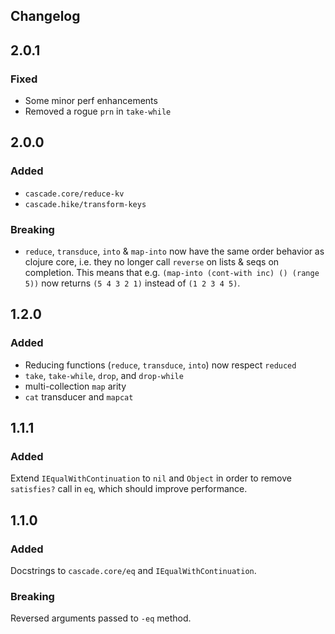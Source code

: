 ## Changelog

## 2.0.1

### Fixed

* Some minor perf enhancements
* Removed a rogue `prn` in `take-while`

## 2.0.0

### Added

* `cascade.core/reduce-kv`
* `cascade.hike/transform-keys`

### Breaking

* `reduce`, `transduce`, `into` & `map-into` now have the same order behavior as clojure core,
i.e. they no longer call `reverse` on lists & seqs on completion.
This means that e.g. `(map-into (cont-with inc) () (range 5))` now returns `(5 4 3 2 1)`
instead of `(1 2 3 4 5)`.

## 1.2.0

### Added

* Reducing functions (`reduce`, `transduce`, `into`) now respect `reduced`
* `take`, `take-while`, `drop`, and `drop-while`
* multi-collection `map` arity
* `cat` transducer and `mapcat`

## 1.1.1

### Added

Extend `IEqualWithContinuation` to `nil` and `Object` in order to remove
`satisfies?` call in `eq`, which should improve performance.

## 1.1.0

### Added

Docstrings to `cascade.core/eq` and `IEqualWithContinuation`.

### Breaking

Reversed arguments passed to `-eq` method.
